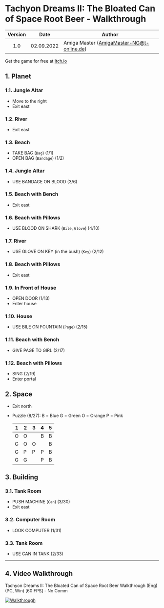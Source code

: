 # Tachyon Dreams II: The Bloated Can of Space Root Beer - Walkthrough

| Version | Date       | Author                                    |
|:-------:|------------|-------------------------------------------|
|   1.0   | 02.09.2022 | Amiga Master (AmigaMaster-NG@t-online.de) |

Get the game for free at [Itch.io](https://cosmicvoid.itch.io/tachyon-dreams-ii-the-bloated-can-of-space-root-beer)

## 1. Planet

### 1.1. Jungle Altar

- Move to the right
- Exit east

### 1.2. River

- Exit east

### 1.3. Beach

- TAKE BAG (`Bag`) (1/1)
- OPEN BAG (`Bandage`) (1/2)

### 1.4. Jungle Altar

- USE BANDAGE ON BLOOD (3/6)

### 1.5. Beach with Bench

- Exit east

### 1.6. Beach with Pillows

- USE BLOOD ON SHARK (`Bile`, `Glove`) (4/10)

### 1.7. River

- USE GLOVE ON KEY (in the bush) (`Key`) (2/12)

### 1.8. Beach with Pillows

- Exit east

### 1.9. In Front of House

- OPEN DOOR (1/13)
- Enter house

### 1.10. House

- USE BILE ON FOUNTAIN (`Page`) (2/15)

### 1.11. Beach with Bench

- GIVE PAGE TO GIRL (2/17)

### 1.12. Beach with Pillows

- SING (2/19)
- Enter portal

## 2. Space

- Exit north
- Puzzle (8/27):
  B = Blue
  G = Green
  O = Orange
  P = Pink

  |1|2|3|4|5|
  |-|-|-|-|-|
  |O|O| |B|B|
  |G|O|O| |B|
  |G|P|P|P|B|
  |G|G| |P|B|

## 3. Building

### 3.1. Tank Room

- PUSH MACHINE (`Can`) (3/30)
- Exit east

### 3.2. Computer Room

- LOOK COMPUTER (1/31)

### 3.3. Tank Room

- USE CAN IN TANK (2/33)

--------------------------------------------------------------------------------

## 4. Video Walkthrough

Tachyon Dreams II: The Bloated Can of Space Root Beer Walkthrough (Eng) (PC, Win) [60 FPS] - No Comm

[![Walkthrough](https://img.youtube.com/vi/QyG9iMKvOt8/0.jpg)](https://www.youtube.com/watch?v=QyG9iMKvOt8)

